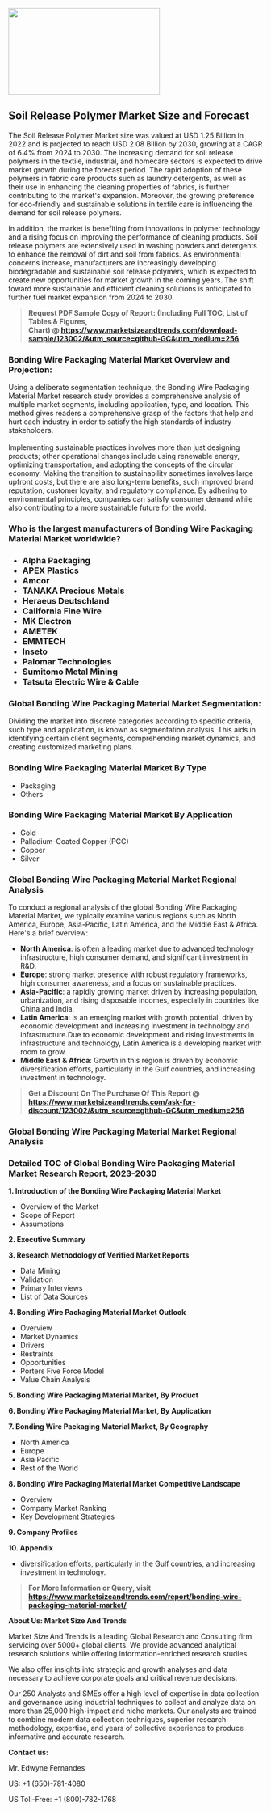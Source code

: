 <p><img class="alignnone size-medium wp-image-20088" src="https://ffe5etoiles.com/wp-content/uploads/2024/12/MST1-300x171.png" alt="" width="300" height="171" /></p><h2>Soil Release Polymer Market Size and Forecast</h2><p>The Soil Release Polymer Market size was valued at USD 1.25 Billion in 2022 and is projected to reach USD 2.08 Billion by 2030, growing at a CAGR of 6.4% from 2024 to 2030. The increasing demand for soil release polymers in the textile, industrial, and homecare sectors is expected to drive market growth during the forecast period. The rapid adoption of these polymers in fabric care products such as laundry detergents, as well as their use in enhancing the cleaning properties of fabrics, is further contributing to the market's expansion. Moreover, the growing preference for eco-friendly and sustainable solutions in textile care is influencing the demand for soil release polymers.</p><p>In addition, the market is benefiting from innovations in polymer technology and a rising focus on improving the performance of cleaning products. Soil release polymers are extensively used in washing powders and detergents to enhance the removal of dirt and soil from fabrics. As environmental concerns increase, manufacturers are increasingly developing biodegradable and sustainable soil release polymers, which is expected to create new opportunities for market growth in the coming years. The shift toward more sustainable and efficient cleaning solutions is anticipated to further fuel market expansion from 2024 to 2030.</p></p><blockquote id="" class=""><strong>Request PDF Sample Copy of Report: (Including Full TOC, List of Tables &amp; Figures, Chart)&nbsp;@&nbsp;<strong><a href="https://www.marketsizeandtrends.com/download-sample/123002/&utm_source=github-GC&utm_medium=256" target="_blank">https://www.marketsizeandtrends.com/download-sample/123002/&utm_source=github-GC&utm_medium=256</a></strong></strong></blockquote><h3 id="" class="">Bonding Wire Packaging Material Market&nbsp;Overview and Projection:</h3><p id="" class="">Using a deliberate segmentation technique, the Bonding Wire Packaging Material Market research study provides a comprehensive analysis of multiple market segments, including application, type, and location. This method gives readers a comprehensive grasp of the factors that help and hurt each industry in order to satisfy the high standards of industry stakeholders. <br /> <br />Implementing sustainable practices involves more than just designing products; other operational changes include using renewable energy, optimizing transportation, and adopting the concepts of the circular economy. Making the transition to sustainability sometimes involves large upfront costs, but there are also long-term benefits, such improved brand reputation, customer loyalty, and regulatory compliance. By adhering to environmental principles, companies can satisfy consumer demand while also contributing to a more sustainable future for the world.</p><h3 id="" class="">Who is the largest manufacturers of&nbsp;Bonding Wire Packaging Material Market worldwide?</h3><h3 class=""><p><ul><li>Alpha Packaging </li><li> APEX Plastics </li><li> Amcor </li><li> TANAKA Precious Metals </li><li> Heraeus Deutschland </li><li> California Fine Wire </li><li> MK Electron </li><li> AMETEK </li><li> EMMTECH </li><li> Inseto </li><li> Palomar Technologies </li><li> Sumitomo Metal Mining </li><li> Tatsuta Electric Wire & Cable</li></ul></p></h3><h3 id="" class="">Global&nbsp;Bonding Wire Packaging Material Market Segmentation:</h3><p id="" class="">Dividing the market into discrete categories according to specific criteria, such type and application, is known as segmentation analysis. This aids in identifying certain client segments, comprehending market dynamics, and creating customized marketing plans.</p><h3 id="" class="">Bonding Wire Packaging Material Market&nbsp;By Type</h3><p><p><ul><li>Packaging</li><li> Others</p></li></ul></p></p><h3 id="" class="">Bonding Wire Packaging Material Market&nbsp;By Application</h3><p class=""><p><ul><li>Gold</li><li> Palladium-Coated Copper (PCC)</li><li> Copper</li><li> Silver</li></ul></p></p><h3 id="" class="">Global Bonding Wire Packaging Material Market Regional Analysis</h3><p id="" class="">To conduct a regional analysis of the global Bonding Wire Packaging Material Market, we typically examine various regions such as North America, Europe, Asia-Pacific, Latin America, and the Middle East &amp; Africa. Here's a brief overview:</p><ul><li><strong>North America</strong>: is often a leading market due to advanced technology infrastructure, high consumer demand, and significant investment in R&amp;D.</li><li><strong>Europe</strong>: strong market presence with robust regulatory frameworks, high consumer awareness, and a focus on sustainable practices.</li><li><strong>Asia-Pacific</strong>: a rapidly growing market driven by increasing population, urbanization, and rising disposable incomes, especially in countries like China and India.</li><li><strong>Latin America</strong>: is an emerging market with growth potential, driven by economic development and increasing investment in technology and infrastructure.Due to economic development and rising investments in infrastructure and technology, Latin America is a developing market with room to grow.</li><li><strong>Middle East &amp; Africa</strong>: Growth in this region is driven by economic diversification efforts, particularly in the Gulf countries, and increasing investment in technology.</li></ul><blockquote id="" class=""><strong>Get a Discount On The Purchase Of This Report @ <strong><a href="https://www.marketsizeandtrends.com/ask-for-discount/123002/&utm_source=github-GC&utm_medium=256" target="_blank">https://www.marketsizeandtrends.com/ask-for-discount/123002/&utm_source=github-GC&utm_medium=256</a></strong></strong></blockquote><h3 id="" class="">Global Bonding Wire Packaging Material Market Regional Analysis</h3><h3 id="" class="">Detailed TOC of Global Bonding Wire Packaging Material Market Research Report, 2023-2030</h3><p id="" class=""><strong>1. Introduction of the Bonding Wire Packaging Material Market</strong></p><ul><li>Overview of the Market</li><li>Scope of Report</li><li>Assumptions</li></ul><p id="" class=""><strong>2. Executive Summary</strong></p><p id="" class=""><strong>3. Research Methodology of Verified Market Reports</strong></p><ul><li>Data Mining</li><li>Validation</li><li>Primary Interviews</li><li>List of Data Sources</li></ul><p id="" class=""><strong>4. Bonding Wire Packaging Material Market Outlook</strong></p><ul><li>Overview</li><li>Market Dynamics</li><li>Drivers</li><li>Restraints</li><li>Opportunities</li><li>Porters Five Force Model</li><li>Value Chain Analysis</li></ul><p id="" class=""><strong>5. Bonding Wire Packaging Material Market, By Product</strong></p><p id="" class=""><strong>6. Bonding Wire Packaging Material Market, By Application</strong></p><p id="" class=""><strong>7. Bonding Wire Packaging Material Market, By Geography</strong></p><ul><li>North America</li><li>Europe</li><li>Asia Pacific</li><li>Rest of the World</li></ul><p id="" class=""><strong>8. Bonding Wire Packaging Material Market Competitive Landscape</strong></p><ul><li>Overview</li><li>Company Market Ranking</li><li>Key Development Strategies</li></ul><p id="" class=""><strong>9. Company Profiles</strong></p><p id="" class=""><strong>10. Appendix</strong></p><ul><li>diversification efforts, particularly in the Gulf countries, and increasing investment in technology.</li></ul><blockquote id="" class=""><strong>For More Information or Query, visit <strong><strong><a href="https://www.marketsizeandtrends.com/report/bonding-wire-packaging-material-market/" target="_blank">https://www.marketsizeandtrends.com/report/bonding-wire-packaging-material-market/</a></strong></strong></strong></blockquote><p id="" class=""><strong>About Us: Market Size And Trends</strong></p><p id="" class="">Market Size And Trends is a leading Global Research and Consulting firm servicing over 5000+ global clients. We provide advanced analytical research solutions while offering information-enriched research studies.</p><p id="" class="">We also offer insights into strategic and growth analyses and data necessary to achieve corporate goals and critical revenue decisions.</p><p id="" class="">Our 250 Analysts and SMEs offer a high level of expertise in data collection and governance using industrial techniques to collect and analyze data on more than 25,000 high-impact and niche markets. Our analysts are trained to combine modern data collection techniques, superior research methodology, expertise, and years of collective experience to produce informative and accurate research.</p><p id="" class=""><strong>Contact us:</strong></p><p id="" class="">Mr. Edwyne Fernandes</p><p id="" class="">US: +1 (650)-781-4080</p><p id="" class="">US Toll-Free: +1 (800)-782-1768</p>
